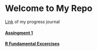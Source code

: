 # Welcome to My Repo
[Link](https://elifbayindir.github.io/boun01-elifbayindir/) of my progress journal 
#### [Assingment 1](https://elifbayindir.github.io/boun01-elifbayindir/hw1.html)
#### [R Fundamental Excercises](https://elifbayindir.github.io/boun01-elifbayindir/r_fundamental_exercises.html)
